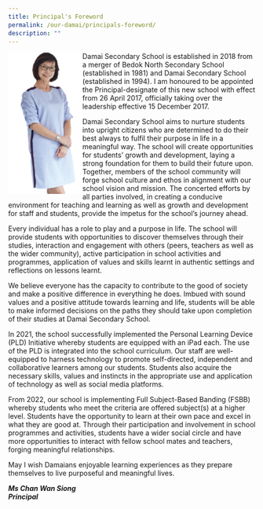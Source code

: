 ```yaml
---
title: Principal's Foreword
permalink: /our-damai/principals-foreword/
description: ""
---
```

<img style="width: 30%;" src="/images/mschan.png" align = "left" />
<p>Damai Secondary School is established in 2018 from a merger of Bedok North Secondary School (established in 1981) and Damai Secondary School (established in 1994). I am honoured to be appointed the Principal-designate of this new school with effect from 26 April 2017, officially taking over the leadership effective 15 December 2017.</p>
<p>Damai Secondary School aims to nurture students into upright citizens who are determined to do their best always to fulfil their purpose in life in a meaningful way. The school will create opportunities for students&rsquo; growth and development, laying a strong foundation for them to build their future upon. Together, members of the school community will forge school culture and ethos in alignment with our school vision and mission. The concerted efforts by all parties involved, in creating a conducive environment for teaching and learning as well as growth and development for staff and students, provide the impetus for the school&rsquo;s journey ahead.</p>
<p>Every individual has a role to play and a purpose in life. The school will provide students with opportunities to discover themselves through their studies, interaction and engagement with others (peers, teachers as well as the wider community), active participation in school activities and programmes, application of values and skills learnt in authentic settings and reflections on lessons learnt.</p>
<p>We believe everyone has the capacity to contribute to the good of society and make a positive difference in everything he does. Imbued with sound values and a positive attitude towards learning and life, students will be able to make informed decisions on the paths they should take upon completion of their studies at Damai Secondary School.</p>
<p>In 2021, the school successfully implemented the Personal Learning Device (PLD) Initiative whereby students are equipped with an iPad each. The use of the PLD is integrated into the school curriculum. Our staff are well-equipped to harness technology to promote self-directed, independent and collaborative learners among our students. Students also acquire the necessary skills, values and instincts in the appropriate use and application of technology as well as social media platforms.</p>
<p>From 2022, our school is implementing Full Subject-Based Banding (FSBB) whereby students who meet the criteria are offered subject(s) at a higher level. Students have the opportunity to learn at their own pace and excel in what they are good at. Through their participation and involvement in school programmes and activities, students have a wider social circle and have more opportunities to interact with fellow school mates and teachers, forging meaningful relationships.</p>
<p>May I wish Damaians enjoyable learning experiences as they prepare themselves to live purposeful and meaningful lives.</p>
<p><em><strong>Ms Chan Wan Siong<br /></strong></em><em><strong>Principal</strong></em></p>